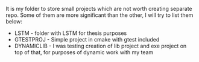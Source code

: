 It is my folder to store small projects which are not worth creating separate repo. Some of them are more significant than the other, I will try to list them below:

- LSTM - folder with LSTM for thesis purposes
- GTESTPROJ - Simple project in cmake with gtest included
- DYNAMICLIB - I was testing creation of lib project and exe project on top of that, for purposes of dynamic work with my team
